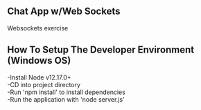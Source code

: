 ## Chat App w/Web Sockets
Websockets exercise

## How To Setup The Developer Environment  (Windows OS)  
-Install Node v12.17.0+  
-CD into project directory  
-Run 'npm install' to install dependencies   
-Run the application with 'node server.js'    

